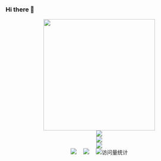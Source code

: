 ### Hi there 👋

<!--
**fengxuguang/fengxuguang** is a ✨ _special_ ✨ repository because its `README.md` (this file) appears on your GitHub profile.

Here are some ideas to get you started:

- 🔭 I’m currently working on ...
- 🌱 I’m currently learning ...
- 👯 I’m looking to collaborate on ...
- 🤔 I’m looking for help with ...
- 💬 Ask me about ...
- 📫 How to reach me: ...
- 😄 Pronouns: ...
- ⚡ Fun fact: ...
-->
<!-- 主页访问量统计 -->
<div align="center">
  <img src="https://camo.githubusercontent.com/bb269a54e609ee24cb1080f5d78e5a45074852b424ab08e385b877bbf935c3b8/68747470733a2f2f63646e2e6a7364656c6976722e6e65742f67682f73756e3032323553554e2f73756e3032323553554e2f6173736574732f696d616765732f646576656c6f7065722e737667" style="height:300px"/>
</div>
<div align="center"> <img src="https://profile-counter.glitch.me/fengxuguang/count.svg" /> </div>

<!-- 仓库状态统计 -->
<div align="center"> <img src="https://github-readme-stats.vercel.app/api?username=fengxuguang&show_icons=true&theme=tokyonight" /> </div>

<!-- 常用语言占比统计 -->
<div align="center"> <img src="https://github-readme-stats.vercel.app/api/top-langs/?username=fengxuguang&layout=compact&theme=tokyonight" /> </div>

<!-- 社交链接 -->

<!--   <a href="https://qzkq.github.io/img/wechat_favicon.png"><img src="https://img.shields.io/badge/WeChat-微信-07c160" /></a>&amp;emsp; -->
<!--   <a href="https://www.zhihu.com/people/qin-zheng-kai-89"><img src="https://img.shields.io/badge/Zhihu-知乎-blue" /></a>&amp;emsp; -->

<div align="center">
  <a href="https://blog.fengxuguang.top"><img src="https://img.shields.io/badge/Website-博客-blue" /></a>&emsp;
  <a href="https://blog.csdn.net/fly_sky23"><img src="https://img.shields.io/badge/CSDN-论坛-c32136" /></a>&emsp;
  <!-- visitor statistics logo 访问量统计徽标 -->
  <img src="https://komarev.com/ghpvc/?username=fengxuguang&label=Views&color=0e75b6&style=flat" alt="访问量统计" />
</div>
